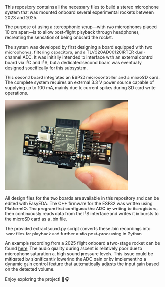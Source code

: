 This repository contains all the necessary files to build a stereo microphone system that was mounted onboard several experimental rockets between 2023 and 2025.

The purpose of using a stereophonic setup—with two microphones placed 10 cm apart—is to allow post-flight playback through headphones, recreating the sensation of being onboard the rocket.

The system was developed by first designing a board equipped with two microphones, filtering capacitors, and a TLV320ADC6120IRTER dual-channel ADC. It was initially intended to interface with an external control board via I²C and I²S, but a dedicated second board was eventually designed specifically for this subsystem.

This second board integrates an ESP32 microcontroller and a microSD card. The complete system requires an external 3.3 V power source capable of supplying up to 100 mA, mainly due to current spikes during SD card write operations.

<img src="Project_pic.jpg" alt="Microphone setup" width="400">

All design files for the two boards are available in this repository and can be edited with EasyEDA. The C++ firmware for the ESP32 was written using PlatformIO. The program first configures the ADC by writing to its registers, then continuously reads data from the I²S interface and writes it in bursts to the microSD card as a .bin file.

The provided extractsound.py script converts these .bin recordings into .wav files for playback and further audio post-processing in Python.

An example recording from a 2025 flight onboard a two-stage rocket can be found [here](https://youtu.be/YBQxnALEHxU). The audio quality during ascent is relatively poor due to microphone saturation at high sound pressure levels. This issue could be mitigated by significantly lowering the ADC gain or by implementing a dynamic gain control feature that automatically adjusts the input gain based on the detected volume.

Enjoy exploring the project! 🚀🎧


